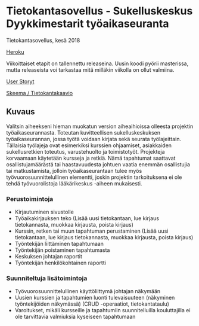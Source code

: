 # Tietokantasovellus - Sukelluskeskus Dyykkimestarit työaikaseuranta
Tietokantasovellus, kesä 2018

[Heroku](https://dyykkitsoha.herokuapp.com/)

Viikoittaiset etapit on tallennettu releaseina. Uusin koodi pyörii masterissa, mutta releaseista voi tarkastaa mitä milläkin viikolla on ollut valmiina.

[User Storyt](https://github.com/Dforssi/dyykkimestarit/blob/master/documentation/user_stories.md)

[Skeema / Tietokantakaavio](https://github.com/Dforssi/dyykkimestarit/blob/master/documentation/tietokantakaavio.md)

## Kuvaus
Valitsin aiheekseni hieman muokatun version aiheaihioissa olleesta projektin työaikaseurannasta. Toteutan kuvitteellisen sukelluskeskuksen työaikaseurannan, jossa työtä voidaan kirjata sekä seurata työlajeittain. Tällaisia työlajeja ovat esimerkiksi kurssien ohjaamiset, asiakkaiden sukellusretkien toteutus, varustehuolto ja toimistotyöt. Projekteja korvaamaan käytetään kursseja ja retkiä. Nämä tapahtumat saattavat osallistujamäärästä tai haastavuudesta johtuen vaatia enemmän osallistujia tai matkustamista, jolloin työaikaseurantaan tulee myös työvuorosuunnittelullinen elementti, joskin projektin tarkoituksena ei ole tehdä työvuorolistoja lääkärikeskus -aiheen mukaisesti.

### Perustoimintoja
* Kirjautuminen sivustolle
* Työaikakirjauksen teko (Lisää uusi tietokantaan, lue kirjaus tietokannasta, muokkaa kirjausta, poista kirjaus)
* Kurssin, retken tai muun tapahtuman perustaminen (Lisää uusi tietokantaan, lue kirjaus tietokannasta, muokkaa kirjausta, poista kirjaus)
* Työntekijän liittäminen tapahtumaan
* Työntekijän poistaminen tapahtumasta
* Keskuksen johtajan raportit
* Työntekijän henkilökohtainen raportti

### Suunniteltuja lisätoimintoja
* Työvuorosuunnittelullinen käyttöliittymä johtajan näkymään 
* Uusien kurssien ja tapahtumien luonti tulevaisuuteen (näkyminen työntekijöiden näkymässä) (CRUD -operaatiot, tietokantataulu)
* Varoitukset, mikäli kursseille ja tapahtumiin suunnitelluilla kouluttajilla ei ole tarvittavia valmiuksia kyseiseen tapahtumaan
